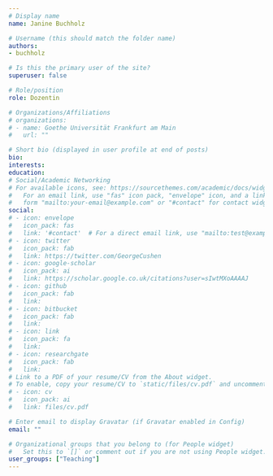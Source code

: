 ```yaml
---
# Display name
name: Janine Buchholz

# Username (this should match the folder name)
authors:
- buchholz

# Is this the primary user of the site?
superuser: false

# Role/position
role: Dozentin

# Organizations/Affiliations
# organizations:
# - name: Goethe Universität Frankfurt am Main
#   url: ""

# Short bio (displayed in user profile at end of posts)
bio:
interests:
education:
# Social/Academic Networking
# For available icons, see: https://sourcethemes.com/academic/docs/widgets/#icons
#   For an email link, use "fas" icon pack, "envelope" icon, and a link in the
#   form "mailto:your-email@example.com" or "#contact" for contact widget.
social:
# - icon: envelope
#   icon_pack: fas
#   link: '#contact'  # For a direct email link, use "mailto:test@example.org".
# - icon: twitter
#   icon_pack: fab
#   link: https://twitter.com/GeorgeCushen
# - icon: google-scholar
#   icon_pack: ai
#   link: https://scholar.google.co.uk/citations?user=sIwtMXoAAAAJ
# - icon: github
#   icon_pack: fab
#   link:
# - icon: bitbucket
#   icon_pack: fab
#   link:
# - icon: link
#   icon_pack: fa
#   link:
# - icon: researchgate
#   icon_pack: fab
#   link:
# Link to a PDF of your resume/CV from the About widget.
# To enable, copy your resume/CV to `static/files/cv.pdf` and uncomment the lines below.
# - icon: cv
#   icon_pack: ai
#   link: files/cv.pdf

# Enter email to display Gravatar (if Gravatar enabled in Config)
email: ""

# Organizational groups that you belong to (for People widget)
#   Set this to `[]` or comment out if you are not using People widget.
user_groups: ["Teaching"]
---
```

